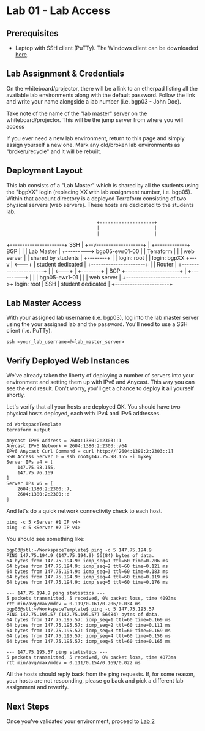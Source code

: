 # Lab 01 - Lab Access

## Prerequisites

* Laptop with SSH client (PuTTy). The Windows client can be downloaded [here](https://www.chiark.greenend.org.uk/~sgtatham/putty/latest.html).

## Lab Assignment & Credentials

On the whiteboard/projector, there will be a link to an etherpad listing all the available lab environments along with the default password. Follow the link and write your name alongside a lab number (i.e. bgp03 - John Doe).

Take note of the name of the "lab master" server on the whiteboard/projector. This will be the jump server from where you will access 

If you ever need a new lab environment, return to this page and simply assign yourself a new one. Mark any old/broken lab environments as "broken/recycle" and it will be rebuilt.

## Deployment Layout

This lab consists of a "Lab Master" which is shared by all the students using the "bgpXX" login (replacing XX with lab assignment number, i.e. bgp05). Within that account directory is a deployed Terraform consisting of two physical servers (web servers). These hosts are dedicated to the students lab.

                                     +--------------------+
                                     |                    |
                                     |                    |
+----------------------+   SSH       |                 +--v-------------------+
|                      +-------------+         BGP     |                      |
| Lab Master           |                     +---------> bgp05-ewr01-00       |
| Terraform            |                     |         | web server           |
| shared by students   |        +--------+   |         | login: root          |
| login: bgpXX         +---v    |        <---+         | student dedicated    |
+----------------------+   |    | Router |             +----------------------+
                           |    |        <---+
                           |    +--------+   | BGP     +----------------------+
                           |                 +--------->                      |
                           |                           | bgp05-ewr1-01        |
                           |                           | web server           |
                           +-------------------------->+ login: root          |
                                    SSH                | student dedicated    |
                                                       +----------------------+


## Lab Master Access

With your assigned lab username (i.e. bgp03), log into the lab master server using the your assigned lab and the password. You'll need to use a SSH client (i.e. PuTTy). 

```
ssh <your_lab_username>@<lab_master_server>
```

## Verify Deployed Web Instances

We've already taken the liberty of deploying a number of servers into your environment and setting them up with IPv6 and Anycast. This way you can see the end result. Don't worry, you'll get a chance to deploy it all yourself shortly.

Let's verify that all your hosts are deployed OK. You should have two physical hosts deployed, each with IPv4 and IPv6 addresses. 

```
cd WorkspaceTemplate
terraform output
```

```
Anycast IPv6 Address = 2604:1380:2:2303::1
Anycast IPv6 Network = 2604:1380:2:2303::/64
IPv6 Anycast Curl Command = curl http://[2604:1380:2:2303::1]
SSH Access Server 0 = ssh root@147.75.98.155 -i mykey
Server IPs v4 = [
    147.75.98.155,
    147.75.76.169
]
Server IPs v6 = [
    2604:1380:2:2300::7,
    2604:1380:2:2300::d
]
```

And let's do a quick network connectivity check to each host.

```
ping -c 5 <Server #1 IP v4>
ping -c 5 <Server #2 IP v4>
```

You should see something like:
```
bgp03@stl:~/WorkspaceTemplate$ ping -c 5 147.75.194.9
PING 147.75.194.9 (147.75.194.9) 56(84) bytes of data.
64 bytes from 147.75.194.9: icmp_seq=1 ttl=60 time=0.206 ms
64 bytes from 147.75.194.9: icmp_seq=2 ttl=60 time=0.121 ms
64 bytes from 147.75.194.9: icmp_seq=3 ttl=60 time=0.183 ms
64 bytes from 147.75.194.9: icmp_seq=4 ttl=60 time=0.119 ms
64 bytes from 147.75.194.9: icmp_seq=5 ttl=60 time=0.176 ms

--- 147.75.194.9 ping statistics ---
5 packets transmitted, 5 received, 0% packet loss, time 4093ms
rtt min/avg/max/mdev = 0.119/0.161/0.206/0.034 ms
bgp03@stl:~/WorkspaceTemplate$ ping -c 5 147.75.195.57
PING 147.75.195.57 (147.75.195.57) 56(84) bytes of data.
64 bytes from 147.75.195.57: icmp_seq=1 ttl=60 time=0.169 ms
64 bytes from 147.75.195.57: icmp_seq=2 ttl=60 time=0.111 ms
64 bytes from 147.75.195.57: icmp_seq=3 ttl=60 time=0.169 ms
64 bytes from 147.75.195.57: icmp_seq=4 ttl=60 time=0.156 ms
64 bytes from 147.75.195.57: icmp_seq=5 ttl=60 time=0.165 ms

--- 147.75.195.57 ping statistics ---
5 packets transmitted, 5 received, 0% packet loss, time 4073ms
rtt min/avg/max/mdev = 0.111/0.154/0.169/0.022 ms
```

All the hosts should reply back from the ping requests. If, for some reason, your hosts are not responding, please go back and pick a different lab assignment and reverify.

## Next Steps

Once you've validated your environment, proceed to [Lab 2](Lab02.md)

